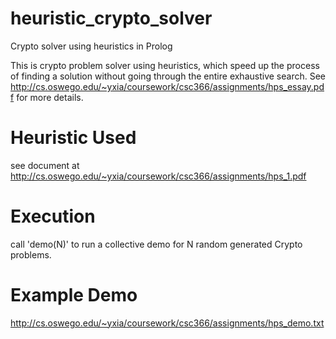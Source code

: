 # heuristic_crypto_solver
Crypto solver using heuristics in Prolog

This is crypto problem solver using heuristics, which speed up the process of finding a solution without going through the entire exhaustive search.
See http://cs.oswego.edu/~yxia/coursework/csc366/assignments/hps_essay.pdf for more details.

# Heuristic Used
see document at http://cs.oswego.edu/~yxia/coursework/csc366/assignments/hps_1.pdf

# Execution
call 'demo(N)' to run a collective demo for N random generated Crypto problems.

# Example Demo
http://cs.oswego.edu/~yxia/coursework/csc366/assignments/hps_demo.txt
